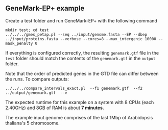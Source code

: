 ## GeneMark-EP+ example

Create a test folder and run GeneMark-EP+ with the following command

    mkdir test; cd test
    ../../../gmes_petap.pl --seq ../input/genome.fasta --EP --dbep ../input/proteins.fasta --verbose --cores=8 --max_intergenic 10000 --mask_penalty 0

If everything is configured correctly, the resulting `genemark.gtf` file  in the
`test` folder should match the contents of the `genemark.gtf` in the `output` folder.

Note that the order of predicted genes in the GTD file can differ between the runs.
To compare outputs:

    ../../../compare_intervals_exact.pl  --f1 genemark.gtf  --f2 ../output/genemark.gtf  --v

The expected runtime for this example on a system with 8 CPUs (each 2.40GHz)
and 8GB of RAM is about **7 minutes**.

The example input genome comprises of the last 1Mbp of Arabidopsis thaliana's 5 chromosome.

